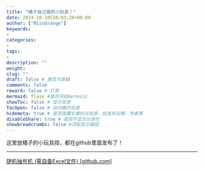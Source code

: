 ```yaml
---
title: "橘子自己搞的小玩具！"
date: 2024-10-10T10:03:20+08:00
author: ["MissOrange"]
keywords: 
- 
categories: 
- 
tags: 
- 
description: ""
weight:
slug: ""
draft: false # 是否为草稿
comments: false
reward: false # 打赏
mermaid: flase #是否开启mermaid
showToc: false # 显示目录
TocOpen: false # 自动展开目录
hidemeta: true # 是否隐藏文章的元信息，如发布日期、作者等
disableShare: true # 底部不显示分享栏
showbreadcrumbs: false #顶部显示路径
---
```

<b1>这里放橘子的小玩具捏，都在github里面发布了！</b1>
<hr />
<a href="https://realjackyli.github.io/Draw/">随机抽号机 (需自备Excel文件) [github.com]</a>
